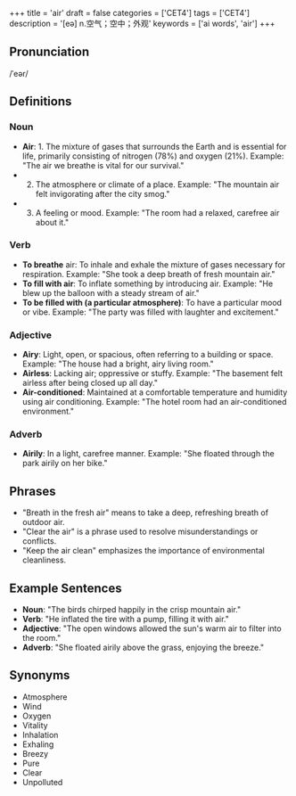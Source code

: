 +++
title = 'air'
draft = false
categories = ['CET4']
tags = ['CET4']
description = '[eə] n.空气；空中；外观'
keywords = ['ai words', 'air']
+++

## Pronunciation
/ˈeər/

## Definitions
### Noun
- **Air**: 1. The mixture of gases that surrounds the Earth and is essential for life, primarily consisting of nitrogen (78%) and oxygen (21%). Example: "The air we breathe is vital for our survival."
- 2. The atmosphere or climate of a place. Example: "The mountain air felt invigorating after the city smog."
- 3. A feeling or mood. Example: "The room had a relaxed, carefree air about it."

### Verb
- **To breathe** air: To inhale and exhale the mixture of gases necessary for respiration. Example: "She took a deep breath of fresh mountain air."
- **To fill with air**: To inflate something by introducing air. Example: "He blew up the balloon with a steady stream of air."
- **To be filled with (a particular atmosphere)**: To have a particular mood or vibe. Example: "The party was filled with laughter and excitement."

### Adjective
- **Airy**: Light, open, or spacious, often referring to a building or space. Example: "The house had a bright, airy living room."
- **Airless**: Lacking air; oppressive or stuffy. Example: "The basement felt airless after being closed up all day."
- **Air-conditioned**: Maintained at a comfortable temperature and humidity using air conditioning. Example: "The hotel room had an air-conditioned environment."

### Adverb
- **Airily**: In a light, carefree manner. Example: "She floated through the park airily on her bike."

## Phrases
- "Breath in the fresh air" means to take a deep, refreshing breath of outdoor air.
- "Clear the air" is a phrase used to resolve misunderstandings or conflicts.
- "Keep the air clean" emphasizes the importance of environmental cleanliness.

## Example Sentences
- **Noun**: "The birds chirped happily in the crisp mountain air."
- **Verb**: "He inflated the tire with a pump, filling it with air."
- **Adjective**: "The open windows allowed the sun's warm air to filter into the room."
- **Adverb**: "She floated airily above the grass, enjoying the breeze."

## Synonyms
- Atmosphere
- Wind
- Oxygen
- Vitality
- Inhalation
- Exhaling
- Breezy
- Pure
- Clear
- Unpolluted
